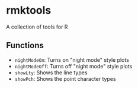 # rmktools

A collection of tools for R

## Functions

 - `nightModeOn`: Turns on "night mode" style plots
 - `nightModeOff`: Turns off "night mode" style plots
 - `showLty`: Shows the line types 
 - `showPch`: Shows the point character types

